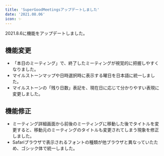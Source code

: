 ```yaml
---
title: 'SuperGoodMeetingsアップデートしました'
date: '2021.08.06'
icon: ✨
---
```



2021.8.6に機能をアップデートしました。

## 機能変更
- 「本日のミーティング」で、終了したミーティングが視覚的に把握しやすくなりました。
- マイルストーンマップや日時選択時に表示する曜日を日本語に統一しました。
- マイルストーンの「残り日数」表記を、現在日に応じて分かりやすい表現に変更しました。

## 機能修正
- ミーティング詳細画面から前後のミーティングに移動した後でタイトルを変更すると、移動元のミーティングのタイトルも変更されてしまう現象を修正しました。
- Safariブラウザで表示されるフォントの種類が他ブラウザと異なっていたため、ゴシック体で統一しました。
